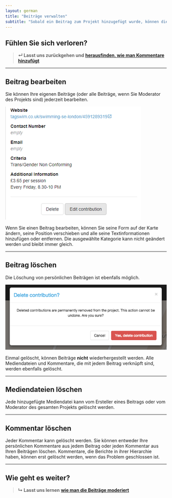 ```yaml
---
layout: german
title: "Beiträge verwalten"
subtitle: "Sobald ein Beitrag zum Projekt hinzugefügt wurde, können die Beiträge später bearbeitet werden."
---
```


## Fühlen Sie sich verloren?

> **&#8629; Lasst uns zurückgehen und** [**herausfinden, wie man Kommentare hinzufügt**](add-comments.html)

---

## Beitrag bearbeiten

Sie können Ihre eigenen Beiträge (oder alle Beiträge, wenn Sie Moderator des Projekts sind) jederzeit bearbeiten.

![Beitrag bearbeiten](/images/en/edit-contribution.png)

Wenn Sie einen Beitrag bearbeiten, können Sie seine Form auf der Karte ändern, seine Position verschieben und alle seine Textinformationen hinzufügen oder entfernen. Die ausgewählte Kategorie kann nicht geändert werden und bleibt immer gleich.

---

## Beitrag löschen

Die Löschung von persönlichen Beiträgen ist ebenfalls möglich.

![Beitrag löschen](/images/en/delete-contribution.png)

Einmal gelöscht, können Beiträge **nicht** wiederhergestellt werden. Alle Mediendateien und Kommentare, die mit jedem Beitrag verknüpft sind, werden ebenfalls gelöscht.

---

## Mediendateien löschen

Jede hinzugefügte Mediendatei kann vom Ersteller eines Beitrags oder vom Moderator des gesamten Projekts gelöscht werden.

---

## Kommentar löschen

Jeder Kommentar kann gelöscht werden. Sie können entweder Ihre persönlichen Kommentare aus jedem Beitrag oder jeden Kommentar aus Ihren Beiträgen löschen. Kommentare, die Berichte in ihrer Hierarchie haben, können erst gelöscht werden, wenn das Problem geschlossen ist.

---

## Wie geht es weiter?

> **&#8627; Lasst uns lernen** [**wie man die Beiträge moderiert**](moderate-contributions.html)
